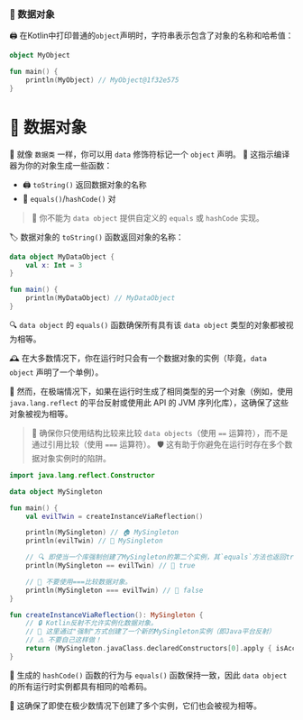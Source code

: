 ### 🧬 数据对象

🖨️ 在Kotlin中打印普通的`object`声明时，字符串表示包含了对象的名称和哈希值：

```kotlin
object MyObject

fun main() {
    println(MyObject) // MyObject@1f32e575
}
```

# 🧬 数据对象

🌟 就像 `数据类` 一样，你可以用 `data` 修饰符标记一个 `object` 声明。
🔧 这指示编译器为你的对象生成一些函数：

* 🖨️ `toString()` 返回数据对象的名称
* 🔄 `equals()`/`hashCode()` 对

> 🚫 你不能为 `data object` 提供自定义的 `equals` 或 `hashCode` 实现。


🏷️ 数据对象的 `toString()` 函数返回对象的名称：
```kotlin
data object MyDataObject {
    val x: Int = 3
}

fun main() {
    println(MyDataObject) // MyDataObject
}
```

🔍 `data object` 的 `equals()` 函数确保所有具有该 `data object` 类型的对象都被视为相等。

🕰️ 在大多数情况下，你在运行时只会有一个数据对象的实例（毕竟，`data object` 声明了一个单例）。

🔧 然而，在极端情况下，如果在运行时生成了相同类型的另一个对象（例如，使用 `java.lang.reflect` 的平台反射或使用此 API 的 JVM 序列化库），这确保了这些对象被视为相等。

> 🚨 确保你只使用结构比较来比较 `data objects`（使用 `==` 运算符），而不是通过引用比较（使用 `===` 运算符）。
> 🛡️ 这有助于你避免在运行时存在多个数据对象实例时的陷阱。


```kotlin
import java.lang.reflect.Constructor

data object MySingleton

fun main() {
    val evilTwin = createInstanceViaReflection()

    println(MySingleton) // 🏠 MySingleton
    println(evilTwin) // 🏢 MySingleton

    // 🔍 即使当一个库强制创建了MySingleton的第二个实例，其`equals`方法也返回true:
    println(MySingleton == evilTwin) // 🎯 true

    // 🚫 不要使用===比较数据对象。
    println(MySingleton === evilTwin) // 🚩 false
}

fun createInstanceViaReflection(): MySingleton {
    // 🔒 Kotlin反射不允许实例化数据对象。
    // 💪 这里通过"强制"方式创建了一个新的MySingleton实例（即Java平台反射）
    // ⚠️ 不要自己这样做！
    return (MySingleton.javaClass.declaredConstructors[0].apply { isAccessible = true } as Constructor<MySingleton>).newInstance()
}
```

🔢 生成的 `hashCode()` 函数的行为与 `equals()` 函数保持一致，因此 `data object` 的所有运行时实例都具有相同的哈希码。

🔄 这确保了即使在极少数情况下创建了多个实例，它们也会被视为相等。